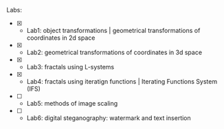 Labs:

- [x] - Lab1: object transformations | geometrical transformations of coordinates in 2d space
- [x] - Lab2: geometrical transformations of coordinates in 3d space
- [x] - Lab3: fractals using L-systems
- [X] - Lab4: fractals using iteratign functions | Iterating Functions System (IFS)
- [ ] - Lab5: methods of image scaling
- [ ] - Lab6: digital steganography: watermark and text insertion 
